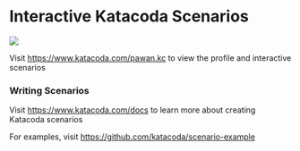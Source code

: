 # Interactive Katacoda Scenarios

[![](http://shields.katacoda.com/katacoda/pawan.kc/count.svg)](https://www.katacoda.com/pawan.kc "Get your profile on Katacoda.com")

Visit https://www.katacoda.com/pawan.kc to view the profile and interactive scenarios

### Writing Scenarios
Visit https://www.katacoda.com/docs to learn more about creating Katacoda scenarios

For examples, visit https://github.com/katacoda/scenario-example
